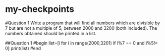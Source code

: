 # my-checkpoints
#Question 1
Write a program that will find all numbers which are divisible by 7 but are not a multiple of 5, between 2000 and 3200 (both included). The numbers obtained should be printed in a list.

##Question 1
#begin
list=[i for i in range(2000,3201) if i%7 == 0 and i%5!= 0]
print(list)
#end
